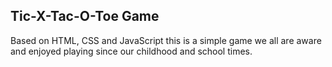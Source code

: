 ## Tic-X-Tac-O-Toe Game
 Based on HTML, CSS and JavaScript this is a simple game we all are aware and enjoyed playing since our childhood and school times.
